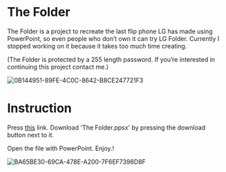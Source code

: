 # The Folder
The Folder is a project to recreate the last flip phone LG has made using PowerPoint, so even people who don’t own it can try LG Folder. Currently I stopped working on it because it takes too much time creating.

(The Folder is protected by a 255 length password. If you’re interested in continuing this project contact me.)

![0B144951-89FE-4C0C-8642-B8CE247721F3](https://user-images.githubusercontent.com/82555878/208377415-de744891-47af-4579-b7c2-ff6c9380da43.png)

# Instruction

Press [this](https://m.blog.naver.com/saucecompany_/222570897520) link. Download 'The Folder.ppsx' by pressing the download button next to it.

Open the file with PowerPoint. Enjoy.!

![BA65BE30-69CA-478E-A200-7F6EF7398D8F](https://user-images.githubusercontent.com/82555878/208378137-04cba38e-81de-4cac-8b6b-7a14f3230038.png)
